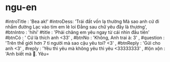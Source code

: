 # ngu-en
#introTitle : 'Bea ak!'
#introDess:  'Trái đất vốn lạ thường
Mà sao  anh cứ đi nhầm đường
Lạc vào tim  em  lẻ loi
Đằng sau chữ yêu đây là thương',
#btnIntro  : 'hihi'
#title : 'Phải chăng em yêu ngay từ cái nhìn đầu tiên'
#btnCó : ' Cứ là thích anh <33' ,
#btnNo : 'Không, Anh trai à: 3' ,
#question : 'Trên thế giới hơn 7 tỉ người mà sao cậu yêu toi? <3' ,
#btnReply : 'Gửi cho anh <3' ,
#reply : 'Yêu thì yêu mà không yêu thì yêu <33333333' ,
#lộn xộn : 'Anh biết mà 🥰. Yêu=
